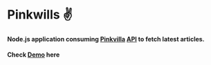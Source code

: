 # Pinkwills ✌
#### Node.js application consuming [Pinkvilla](https://pinkvilla.com/) [API](https://www.pinkvilla.com/photo-gallery-feed-page/page/1) to fetch latest articles.
#### Check [Demo](https://pinkwills.herokuapp.com/) here
